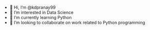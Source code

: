- 👋 Hi, I’m @kdpranay99
- 👀 I’m interested in Data Science
- 🌱 I’m currently learning Python
- 💞️ I’m looking to collaborate on work related to Python programming

<!---
kdpranay99/kdpranay99 is a ✨ special ✨ repository because its `README.md` (this file) appears on your GitHub profile.
You can click the Preview link to take a look at your changes.
--->
